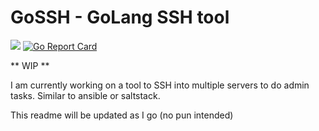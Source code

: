 # GoSSH  -  GoLang SSH tool

![](https://github.com/Aponiatowski/GoSSH/workflows/GoSSH/badge.svg)     [![Go Report Card](https://goreportcard.com/badge/github.com/APoniatowski/GoSSH)](https://goreportcard.com/report/github.com/APoniatowski/GoSSH)

** WIP **

I am currently working on a tool to SSH into multiple servers to do admin tasks. Similar to ansible or saltstack.

This readme will be updated as I go (no pun intended)
